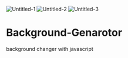 ![Untitled-1](https://user-images.githubusercontent.com/91335275/170842276-a8e6ab97-6192-482e-9582-56722371721b.png)
![Untitled-2](https://user-images.githubusercontent.com/91335275/170842281-9ab39242-8769-47c6-a09d-01c02ccf23fe.png)
![Untitled-3](https://user-images.githubusercontent.com/91335275/170842284-8b49eeca-ca21-4c3c-8bc7-ef0167650e1e.png)
# Background-Genarotor
background changer with javascript
